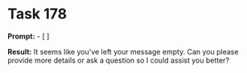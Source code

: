 # Task 178

**Prompt:** - [ ]

**Result:**
It seems like you've left your message empty. Can you please provide more details or ask a question so I could assist you better?

